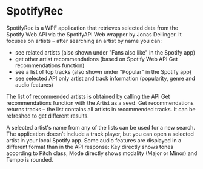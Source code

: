 # SpotifyRec
SpotifyRec is a WPF application that retrieves selected data from the Spotify Web API via the SpotifyAPI Web wrapper by Jonas Dellinger. It focuses on artists – after searching an artist by name you can:

- see related artists (also shown under "Fans also like" in the Spotify app)
- get other artist recommendations (based on Spotify Web API Get recommendations function)
- see a list of top tracks (also shown under "Popular" in the Spotify app)
- see selected API only artist and track information (popularity, genre and audio features)

The list of recommended artists is obtained by calling the API Get recommendations function with the Artist as a seed. Get recommendations returns tracks – the list contains all artists in recommended tracks. It can be refreshed to get different results.

A selected artist's name from any of the lists can be used for a new search. The application doesn’t include a track player, but you can open a selected artist in your local Spotify app.
Some audio features are displayed in a different format than in the API response: Key directly shows tones according to Pitch class, Mode directly shows modality (Major or Minor) and Tempo is rounded.
